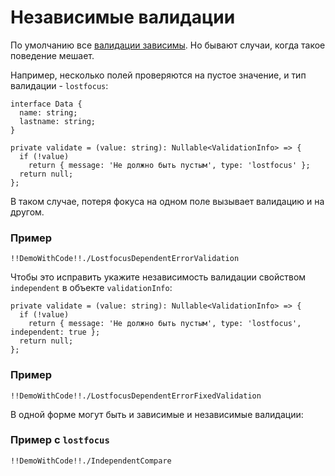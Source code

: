 # Независимые валидации

По умолчанию все [валидации зависимы](#/dependent-validation). Но бывают случаи, когда такое поведение мешает.

Например, несколько полей проверяются на пустое значение, и тип валидации - `lostfocus`:

    interface Data {
      name: string;
      lastname: string;
    }

    private validate = (value: string): Nullable<ValidationInfo> => {
      if (!value)
        return { message: 'Не должно быть пустым', type: 'lostfocus' };
      return null;
    };

В таком случае, потеря фокуса на одном поле вызывает валидацию и на другом.

### Пример

    !!DemoWithCode!!./LostfocusDependentErrorValidation

Чтобы это исправить укажите независимость валидации свойством `independent` в объекте `validationInfo`:

    private validate = (value: string): Nullable<ValidationInfo> => {
      if (!value)
        return { message: 'Не должно быть пустым', type: 'lostfocus', independent: true };
      return null;
    };

### Пример

    !!DemoWithCode!!./LostfocusDependentErrorFixedValidation

В одной форме могут быть и зависимые и независимые валидации:

### Пример с `lostfocus`

    !!DemoWithCode!!./IndependentCompare
